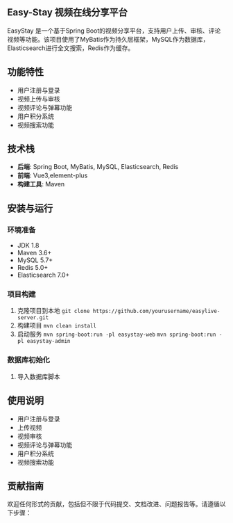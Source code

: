 ## Easy-Stay 视频在线分享平台

EasyStay 是一个基于Spring Boot的视频分享平台，支持用户上传、审核、评论视频等功能。该项目使用了MyBatis作为持久层框架，MySQL作为数据库，Elasticsearch进行全文搜索，Redis作为缓存。

## 功能特性

- 用户注册与登录
- 视频上传与审核
- 视频评论与弹幕功能
- 用户积分系统
- 视频搜索功能

## 技术栈

- **后端**: Spring Boot, MyBatis, MySQL, Elasticsearch, Redis
- **前端**: Vue3,element-plus
- **构建工具**: Maven

## 安装与运行

### 环境准备

- JDK 1.8
- Maven 3.6+
- MySQL 5.7+
- Redis 5.0+
- Elasticsearch 7.0+

### 项目构建

1. 克隆项目到本地 `git clone https://github.com/yourusername/easylive-server.git`
2. 构建项目   `mvn clean install`
3. 启动服务
`mvn spring-boot:run -pl easystay-web`
`mvn spring-boot:run -pl easystay-admin`
### 数据库初始化

1. 导入数据库脚本

## 使用说明

- 用户注册与登录
- 上传视频
- 视频审核
- 视频评论与弹幕功能
- 用户积分系统
- 视频搜索功能

## 贡献指南

欢迎任何形式的贡献，包括但不限于代码提交、文档改进、问题报告等。请遵循以下步骤：


